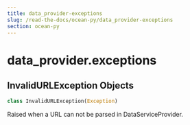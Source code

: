 ```yaml
---
title: data_provider-exceptions
slug: /read-the-docs/ocean-py/data_provider-exceptions
section: ocean-py
---
```

<a name="data_provider.exceptions"></a>
# data\_provider.exceptions

<a name="data_provider.exceptions.InvalidURLException"></a>
## InvalidURLException Objects

```python
class InvalidURLException(Exception)
```

Raised when a URL can not be parsed in DataServiceProvider.

